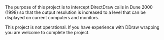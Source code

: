The purpose of this project is to intercept DirectDraw calls in Dune 2000 (1998) so that the output resolution is increased to a level that can be displayed on current computers and monitors.

This project is not operational. If you have experience with DDraw wrapping you are welcome to complete the project.